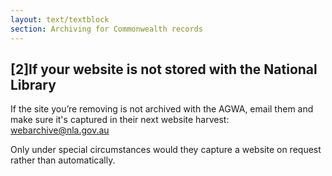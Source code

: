 ```yaml
---
layout: text/textblock
section: Archiving for Commonwealth records
---
```

## [2]If your website is not stored with the National Library
If the site you’re removing is not archived with the AGWA, email them and make sure it's captured in their next website harvest: [webarchive@nla.gov.au](mailto:webarchive@nla.gov.au)

Only under special circumstances would they capture a website on request rather than automatically.
